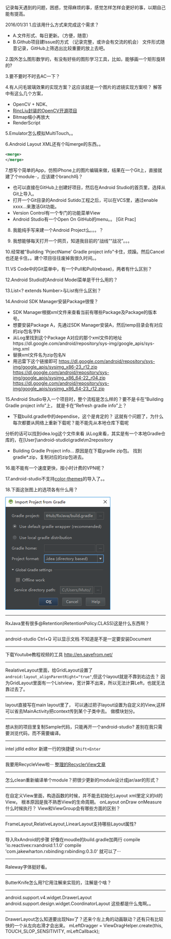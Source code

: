 记录每天遇到的问题，困惑，觉得麻烦的事，感觉怎样怎样会更好的事，以期自己能有提高。

2016/01/31
1.应该用什么方式来完成这个需求？
  * A.文件形式、每日更新。（方便，随意）
  * B.Github项目建Issue的方式 （记录完整，或许会有交流的机会）
文件形式随意记录，GitHub上筛选出比较重要的放上去吧。

2.国外怎么图形数学的，有没有好些的图形学习工具，比如，能够画一个矩形旋转的?


3.要不要时不时去AC一下？

4.有人问毛玻璃效果的实现方案？这应该就是一个图片的滤镜实现方案呗？
解答中有这么几个方案，
 * OpenCV + NDK、
 * [RincLiu封装的OpenCV开源项目](https://github.com/RincLiu/Roid-OpenCV-Snippets)
 * Bitmap缩小再放大
 * RenderScript


5.Emulator怎么模拟MultiTouch。。


6.Android Layout XML还有个叫merge的东西。。
```xml
<merge>
</merge>
```

7.想写个简单的App，仿照iPhone上的图片编辑来做，结果在一个Git上，直接就建了个module··，应该建个branch吗？
* 也可以直接在GitHub上创建好项目，然后在Android Studio的首页里，选择从Git上导入。
* 打开一个Git目录的Android Sutido工程之后，可以在VCS里，通过enable xxxx...来激活Git功能。
* Version Control有一个专门的功能菜单View
* Android Studio有一个Open On GitHub的menu。。
[Git Prac]


8. 我能纯手写来建一个Android Project么。。。？

9. 我想能够每天打开一个网页，知道我目前的“战线”“战况”。。。

10.经常被"Building 'PrjectName' Gradle project info"卡住，烦躁。然后Cancel也还是卡住。。建个项目往往废掉我很久时间。。



11.VS Code中的Git菜单中，有一个Pull和Pull(rebase)，两者有什么区别？


12.Android Studio的Android Model菜单是干什么用的？

13.List<? extends Number>与List<Number>有什么区别？

14.Android SDK Manager安装Package很慢？
* SDK Manager根据xml文件来查看当前有哪些Package及Package的版本号。
* 想要安装Package A，先通过SDK Manager安装A，然后temp目录会有对应的zip包名字N
* 从Log里找到这个Package A对应的那个xml文件的地址https://dl.google.com/android/repository/sys-img/google_apis/sys-img.xml
* 替换xml文件名为zip包名N
* 用迅雷下这个链接即可
 https://dl.google.com/android/repository/sys-img/google_apis/sysimg_x86-23_r12.zip
 https://dl.google.com/android/repository/sys-img/google_apis/sysimg_x86_64-22_r04.zip
 https://dl.google.com/android/repository/sys-img/google_apis/sysimg_x86_64-23_r12.zip
 
 
 15.Android Studio导入一个项目时，整个流程是怎么样的？要不是卡在“Building Gradle project info”上，
 就是卡在“Refresh gradle info”上？
 
 * 下载build.gradle中的dependise，这个是肯定的？
 这就有个问题了，为什么每次都要从网络上重新下载呢？能不能先从本地仓库下载呢
 
 分析的话可以找到idea.log这个文件来看
 从Log来看，其实是有一个本地Gradle仓库的，在[User]\android-studio\gradle\m2repository
 
 * Building Gradle Project info...
 原因是在下载gradle zip包。
 找到gradle*.zip，复制对应的zip包进去。
 
 16.能不能有一个速度更快，按小时计费的VPN呢？
 
 17.android-studio不支持[color-themes](http://color-themes.com/?view=index)的导入了。。
 
 18.下面这张图上的选项各有什么用？

 ![Import Porject](.\image\import-project.png)
 
 ---
RxJava里有很多@Retention)RetentionPolicy.CLASS)这是什么东西啊？


---
android-studio Ctrl+Q 可以显示文档 不知道是不是一定要安装Document
 
 
---
下载Youtube教程视频的工具 http://en.savefrom.net/

---
RealativeLayout里面，给GridLayout设置了```android:layout_alignParentRight="true"```,但这个layout就是不靠到右边去？
因为GridLayout里面有一个Listview，宽计算不出来，所以无法计算Left，也就无法靠过去了。


---
layout直接写在main layout里了，
可以通过把子layout设置为自定义的View,这样可以省去MainActivity把context传到某个子类中去。
做模块划分。

---
想从别的项目里复制Sample代码，只能再开一个android-studio?
差别在我只需要浏览代码，而不需要编译。

---
intel jdlld editor 新建一行的快捷键
```Shift+Enter```

---
我要用RecycleView啦···
[整理的RecyclerView文章](http://gundumw100.iteye.com/blog/2201018)

---
怎么clean重新编译单个module？把很少更新的module设计成jar/aar的形式？

---
在自定义View里面，构造函数的时候，并不能去初始化Layout xml里定义的Id的View。
根本原因是我不熟悉View的生命周期。
onLayout onDraw onMeasure什么时候执行？
View和ViewGroup会有哪些方面的区别？

---
FrameLayout,RelativeLayout,LinearLayout支持哪些Layout属性?

---
导入RxAndroid的步骤
好像在moudle的build.gradle加两行 
    compile 'io.reactivex:rxandroid:1.1.0'
    compile 'com.jakewharton.rxbinding:rxbinding:0.3.0'
就可以了···

---
Raleway字体挺好看。

---
ButterKnife怎么用?它用注解来实现的，注解是个啥？

---
android.support.v4.widget.DrawerLayout
android.support.design.widget.CoordinatorLayout
这些都是什么鬼啊。。

---
DrawerLayout怎么知道要出现Nav了？还来个左上角的动画联动？还有只有比较快的一个从左向右滑才会出来。
mLeftDragger = ViewDragHelper.create(this, TOUCH_SLOP_SENSITIVITY, mLeftCallback);
